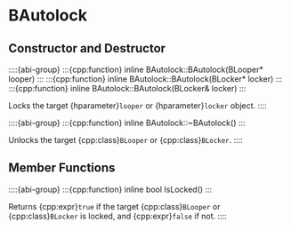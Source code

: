 # BAutolock

## Constructor and Destructor

::::{abi-group}
:::{cpp:function} inline BAutolock::BAutolock(BLooper* looper)
:::
:::{cpp:function} inline BAutolock::BAutolock(BLocker* locker)
:::
:::{cpp:function} inline BAutolock::BAutolock(BLocker& locker)
:::

Locks the target {hparameter}`looper` or {hparameter}`locker` object.
::::

::::{abi-group}
:::{cpp:function} inline BAutolock::~BAutolock()
:::

Unlocks the target {cpp:class}`BLooper` or {cpp:class}`BLocker`.
::::

## Member Functions

::::{abi-group}
:::{cpp:function} inline bool IsLocked()
:::

Returns {cpp:expr}`true` if the target {cpp:class}`BLooper` or {cpp:class}`BLocker` is locked, and {cpp:expr}`false` if not.
::::
